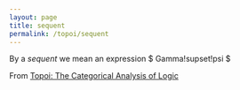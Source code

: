 ```yaml
---
layout: page
title: sequent
permalink: /topoi/sequent
---
```

By a _sequent_ we mean an expression $ Gamma!supset!psi $ 


From [Topoi: The Categorical Analysis of Logic](https://mathgloss.github.io/MathGloss/topoi.html)